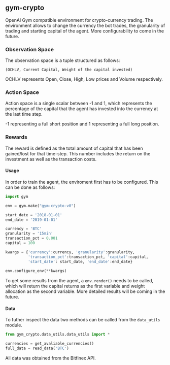 ## gym-crypto

OpenAI Gym compatible environment for crypto-currency trading.
The environment allows to change the currency the bot trades, the granularity of trading 
and starting capital of the agent. More configurability to come in the future. 

### Observation Space

The observation space is a tuple structured as follows:

```(OCHLV, Current Capital, Weight of the capital invested)```

OCHLV represents Open, Close, High, Low prices and Volume respectively.

### Action Space

Action space is a single scalar between -1 and 1, which represents the percentage of the capital
that the agent has invested into the currency at the last time step.

-1 representing a full short position and 1 representing a full long position.

### Rewards

The reward is defined as the total amount of capital that has been gained/lost for that time-step.
This number includes the return on the investment as well as the transaction costs.

#### Usage

In order to train the agent, the enviroment first has to be configured. This can be done as follows:

```python
import gym

env = gym.make("gym-crypto-v0")

start_date = '2018-01-01'
end_date = '2019-01-01'

currency = 'BTC'
granularity = '15min'
transaction_pct = 0.001
capital = 100

kwargs = {'currency':currency, 'granularity':granularity,
          'transaction_pct':transaction_pct, 'capital':capital,
          'start_date': start_date, 'end_date':end_date}
          
env.configure_env(**kwargs)
```

To get some results from the agent, a ```env.render()``` needs to be called, which will return
the capital returns as the first variable and weight allocation as the second variable. More detailed
results will be coming in the future.

#### Data

To futher inspect the data two methods can be called from the ```data_utils``` module.

```python
from gym_crypto.data_utils.data_utils import *

currencies = get_avaliable_currencies()
full_data = read_data('BTC')
```

All data was obtained from the Bitfinex API.
